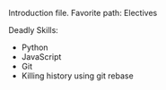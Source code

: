 Introduction file. Favorite path: Electives

Deadly Skills:
* Python
* JavaScript
* Git
* Killing history using git rebase
